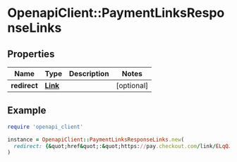 # OpenapiClient::PaymentLinksResponseLinks

## Properties

| Name | Type | Description | Notes |
| ---- | ---- | ----------- | ----- |
| **redirect** | [**Link**](Link.md) |  | [optional] |

## Example

```ruby
require 'openapi_client'

instance = OpenapiClient::PaymentLinksResponseLinks.new(
  redirect: {&quot;href&quot;:&quot;https://pay.checkout.com/link/ELqQJXdXzabU&quot;}
)
```

